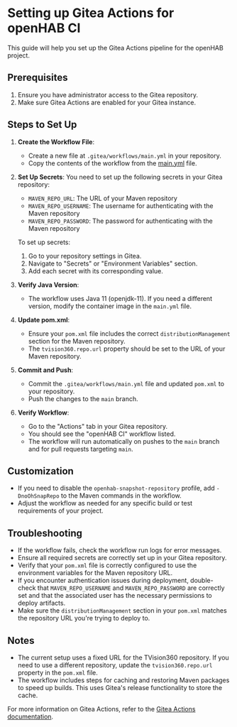# Setting up Gitea Actions for openHAB CI

This guide will help you set up the Gitea Actions pipeline for the openHAB project.

## Prerequisites

1. Ensure you have administrator access to the Gitea repository.
2. Make sure Gitea Actions are enabled for your Gitea instance.

## Steps to Set Up

1. **Create the Workflow File**:
   - Create a new file at `.gitea/workflows/main.yml` in your repository.
   - Copy the contents of the workflow from the [main.yml](.gitea/workflows/main.yml) file.

2. **Set Up Secrets**:
   You need to set up the following secrets in your Gitea repository:
   - `MAVEN_REPO_URL`: The URL of your Maven repository
   - `MAVEN_REPO_USERNAME`: The username for authenticating with the Maven repository
   - `MAVEN_REPO_PASSWORD`: The password for authenticating with the Maven repository

   To set up secrets:
   1. Go to your repository settings in Gitea.
   2. Navigate to "Secrets" or "Environment Variables" section.
   3. Add each secret with its corresponding value.

3. **Verify Java Version**:
   - The workflow uses Java 11 (openjdk-11). If you need a different version, modify the container image in the `main.yml` file.

4. **Update pom.xml**:
   - Ensure your `pom.xml` file includes the correct `distributionManagement` section for the Maven repository.
   - The `tvision360.repo.url` property should be set to the URL of your Maven repository.

5. **Commit and Push**:
   - Commit the `.gitea/workflows/main.yml` file and updated `pom.xml` to your repository.
   - Push the changes to the `main` branch.

6. **Verify Workflow**:
   - Go to the "Actions" tab in your Gitea repository.
   - You should see the "openHAB CI" workflow listed.
   - The workflow will run automatically on pushes to the `main` branch and for pull requests targeting `main`.

## Customization

- If you need to disable the `openhab-snapshot-repository` profile, add `-DnoOhSnapRepo` to the Maven commands in the workflow.
- Adjust the workflow as needed for any specific build or test requirements of your project.

## Troubleshooting

- If the workflow fails, check the workflow run logs for error messages.
- Ensure all required secrets are correctly set up in your Gitea repository.
- Verify that your `pom.xml` file is correctly configured to use the environment variables for the Maven repository URL.
- If you encounter authentication issues during deployment, double-check that `MAVEN_REPO_USERNAME` and `MAVEN_REPO_PASSWORD` are correctly set and that the associated user has the necessary permissions to deploy artifacts.
- Make sure the `distributionManagement` section in your `pom.xml` matches the repository URL you're trying to deploy to.

## Notes

- The current setup uses a fixed URL for the TVision360 repository. If you need to use a different repository, update the `tvision360.repo.url` property in the `pom.xml` file.
- The workflow includes steps for caching and restoring Maven packages to speed up builds. This uses Gitea's release functionality to store the cache.

For more information on Gitea Actions, refer to the [Gitea Actions documentation](https://docs.gitea.io/en-us/actions/).